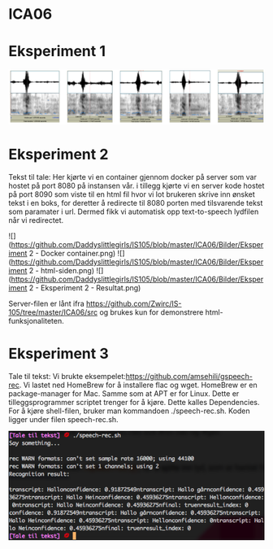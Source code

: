 # ICA06

# Eksperiment 1
![](https://github.com/Daddyslittlegirls/IS105/blob/master/ICA06/Bilder/Skjermbilde%202017-05-19%20kl.%2016.21.14.png)
# Eksperiment 2
Tekst til tale:
Her kjørte vi en container gjennom docker på server som var hostet på port 8080 på instansen vår. 
i tillegg kjørte vi en server kode hostet på port 8090 som viste til en html fil hvor vi lot brukeren skrive inn ønsket tekst i en boks,
for deretter å redirecte til 8080 porten med tilsvarende tekst som paramater i url. Dermed fikk vi automatisk opp text-to-speech lydfilen når vi redirectet.

![](https://github.com/Daddyslittlegirls/IS105/blob/master/ICA06/Bilder/Eksperiment 2 - Docker container.png)
![](https://github.com/Daddyslittlegirls/IS105/blob/master/ICA06/Bilder/Eksperiment 2 - html-siden.png)
![](https://github.com/Daddyslittlegirls/IS105/blob/master/ICA06/Bilder/Eksperiment 2 - Eksperiment 2 - Resultat.png)

Server-filen er lånt ifra https://github.com/Zwirc/IS-105/tree/master/ICA06/src og brukes kun for demonstrere html-funksjonaliteten.

# Eksperiment 3
Tale til tekst:
Vi brukte eksempelet:https://github.com/amsehili/gspeech-rec. 
Vi lastet ned HomeBrew for å installere flac og wget. HomeBrew er en package-manager for Mac. Samme som at APT er for Linux. Dette er tilleggsprogrammer scriptet trenger for å kjøre. Dette kalles Dependencies.
For å kjøre shell-filen, bruker man kommandoen ./speech-rec.sh. Koden ligger under filen speech-rec.sh.

![](https://github.com/Daddyslittlegirls/IS105/blob/master/ICA06/Bilder/Tale%20til%20tekst.png)
